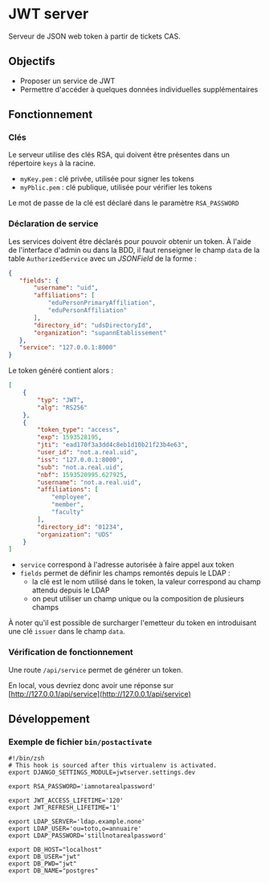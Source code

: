 # JWT server


Serveur de JSON web token à partir de tickets CAS.

## Objectifs

 - Proposer un service de JWT
 - Permettre d'accéder à quelques données individuelles supplémentaires

## Fonctionnement

### Clés

Le serveur utilise des clés RSA, qui doivent être présentes dans un répertoire `keys` à la racine.
 - `myKey.pem` : clé privée, utilisée pour signer les tokens
 - `myPblic.pem` : clé publique, utilisée pour vérifier les tokens
 
 Le mot de passe de la clé est déclaré dans le paramètre `RSA_PASSWORD`
 
 ### Déclaration de service
 
 Les services doivent être déclarés pour pouvoir obtenir un token.
 À l'aide de l'interface d'admin ou dans la BDD, il faut renseigner
 le champ `data` de la table `AuthorizedService` avec
 un *JSONField* de la forme :
 ```json
{
    "fields": {
        "username": "uid",
        "affiliations": [
            "eduPersonPrimaryAffiliation",
            "eduPersonAffiliation"
        ],
        "directory_id": "udsDirectoryId",
        "organization": "supannEtablissement"
    },
    "service": "127.0.0.1:8000"
}
```
Le token généré contient alors :

```json
[
    {
        "typ": "JWT",
        "alg": "RS256"
    },
    {
        "token_type": "access",
        "exp": 1593528195,
        "jti": "ead170f3a3dd4c8eb1d10b21f23b4e63",
        "user_id": "not.a.real.uid",
        "iss": "127.0.0.1:8000",
        "sub": "not.a.real.uid",
        "nbf": 1593520995.627925,
        "username": "not.a.real.uid",
        "affiliations": [
            "employee",
            "member",
            "faculty"
        ],
        "directory_id": "01234",
        "organization": "UDS"
    }
]
```

 - `service` correspond à l'adresse autorisée à faire appel aux token
 - `fields` permet de définir les champs remontés depuis le LDAP :
   - la clé est le nom utilisé dans le token, la valeur correspond au champ attendu depuis le LDAP
   - on peut utiliser un champ unique ou la composition de plusieurs champs
   
À noter qu'il est possible de surcharger l'emetteur du token en introduisant une clé `issuer` dans le champ `data`.
 
 ### Vérification de fonctionnement
 
 Une route `/api/service` permet de générer un token.
 
 En local, vous devriez donc avoir une réponse sur [http://127.0.0.1/api/service](http://127.0.0.1/api/service)
 
 ## Développement
 
 ### Exemple de fichier `bin/postactivate`
 
 ```shell script
#!/bin/zsh
# This hook is sourced after this virtualenv is activated.
export DJANGO_SETTINGS_MODULE=jwtserver.settings.dev

export RSA_PASSWORD='iamnotarealpassword'

export JWT_ACCESS_LIFETIME='120'
export JWT_REFRESH_LIFETIME='1'

export LDAP_SERVER='ldap.example.none'
export LDAP_USER='ou=toto,o=annuaire'
export LDAP_PASSWORD='stillnotarealpassword'

export DB_HOST="localhost"
export DB_USER="jwt"
export DB_PWD="jwt"
export DB_NAME="postgres"
```